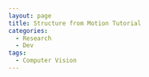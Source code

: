 ```yaml
---
layout: page
title: Structure from Motion Tutorial
categories: 
  - Research
  - Dev
tags:
  - Computer Vision
---
```



